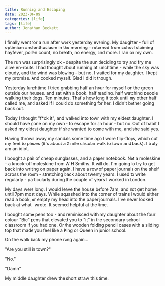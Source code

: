 ```yaml
---
title: Running and Escaping
date: 2023-06-09
categories: [life]
tags: [life]
author: Jonathan Beckett
---
```


I finally went for a run after work yesterday evening. My daughter - full of optimism and enthusiasm in the morning - returned from school claiming hayfever, pollen count, no breath, no energy, and more. I ran on my own.

The run was surprisingly ok - despite the sun deciding to try and fry me alive en-route. I had thought about running at lunchtime - while the sky was cloudy, and the wind was blowing - but no. I waited for my daughter. I kept my promise. And cooked myself. Glad I did it though.

Yesterday lunchtime I tried grabbing half an hour for myself on the green outside our houses, and sat with a book, half reading, half watching people walking their dogs. Ten minutes. That's how long it took until my other half called me, and asked if I could do something for her. I didn't bother going back out.

Today I thought "f*ck it", and walked into town with my eldest daughter. I should have gone on my own - to escape for an hour - but no. Out of habit I asked my eldest daughter if she wanted to come with me, and she said yes.

Having thrown away my sandals some time ago I wore flip-flops, which cut my feet to pieces (it's about a 2 mile circular walk to town and back). I truly am an idiot.

I bought a pair of cheap sunglasses, and a paper notebook. Not a moleskine - a knock-off moleskine from W H Smiths. It will do. I'm going to try to get back into writing on paper again. I have a row of paper journals on the shelf across the room - stretching back about twenty years. I used to write regularly - particularly during the couple of years I worked in London.

My days were long. I would leave the house before 7am, and not get home until 7pm most days. While squashed into the corner of trains I would either read a book, or empty my head into the paper journals. I've never looked back at what I wrote. It seemed helpful at the time.

I bought some pens too - and reminisced with my daughter about the four colour "Bic" pens that elevated you to "it" in the secondary school classroom if you had one. Or the wooden folding pencil cases with a sliding top that made you feel like a King or Queen in junior school.

On the walk back my phone rang again...

"Are you still in town?"

"No."

"Damn"

My middle daughter drew the short straw this time.